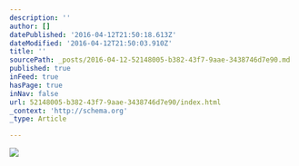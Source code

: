 ```yaml
---
description: ''
author: []
datePublished: '2016-04-12T21:50:18.613Z'
dateModified: '2016-04-12T21:50:03.910Z'
title: ''
sourcePath: _posts/2016-04-12-52148005-b382-43f7-9aae-3438746d7e90.md
published: true
inFeed: true
hasPage: true
inNav: false
url: 52148005-b382-43f7-9aae-3438746d7e90/index.html
_context: 'http://schema.org'
_type: Article

---
```

![](https://the-grid-user-content.s3-us-west-2.amazonaws.com/d0ea29a8-5a3a-49ed-b1c1-fb28990bae5f.png)